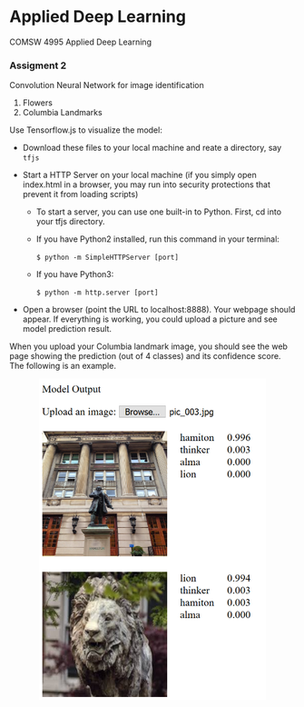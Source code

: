 # Applied Deep Learning
COMSW 4995 Applied Deep Learning
### Assigment 2

Convolution Neural Network for image identification
1. Flowers
2. Columbia Landmarks

Use Tensorflow.js to visualize the model:
 - Download these files to your local machine and reate a directory, say `tfjs`
 - Start a HTTP Server on your local machine (if you simply open index.html in a browser, you may run into security protections that prevent it from loading scripts)
    - To start a server, you can use one built-in to Python. First, cd into your tfjs directory.
     - If you have Python2 installed, run this command in your terminal:
     
       `$ python -m SimpleHTTPServer [port]`
     - If you have Python3:
     
        `$ python -m http.server [port]`

 - Open a browser (point the URL to localhost:8888). Your webpage should appear.
 If everything is working, you could upload a picture and see model prediction result.

When you upload your Columbia landmark image, you should see the web page showing the prediction (out of 4 classes) and its confidence score. The following is an example.

<p align="center">
  <img src="example_page.png" alt="example page" width="400"/>
</p>

